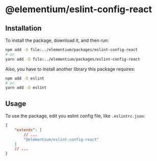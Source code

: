 # @elementium/eslint-config-react

## Installation

To install the package, download it, and then run:

```sh
npm add -D file:../elementium/packages/eslint-config-react
# or
yarn add -D file:../elementium/packages/eslint-config-react
```

Also, you have to install another library this package requires:

```sh
npm add -D eslint
# or
yarn add -D eslint
```

## Usage

To use the package, edit you eslint config file, like `.eslintrc.json`:

```json
{
    "extends": [
        // ...
        "@elementium/eslint-config-react"
    ]
    // ...
}
```
